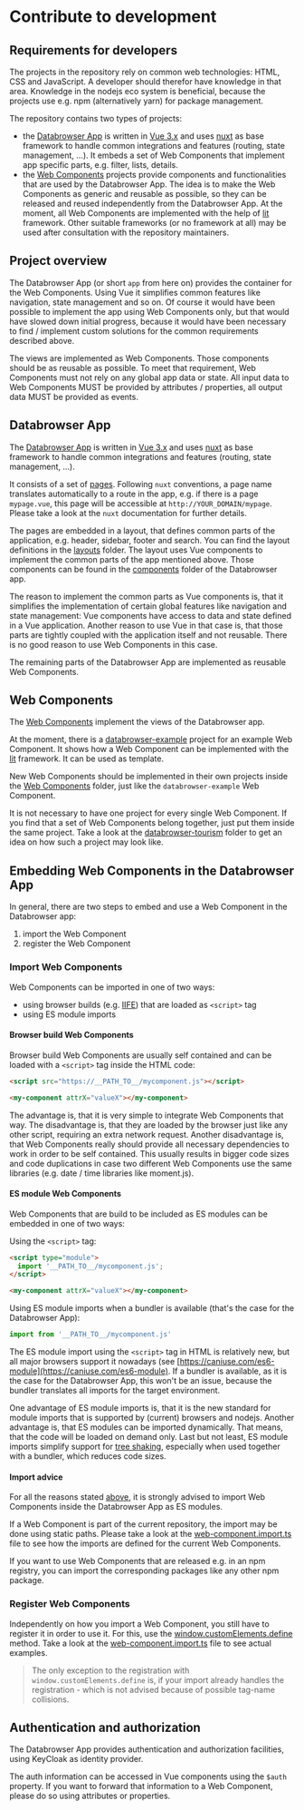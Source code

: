 # Contribute to development

## Requirements for developers

The projects in the repository rely on common web technologies: HTML, CSS and JavaScript. A developer should therefor have knowledge in that area. Knowledge in the nodejs eco system is beneficial, because the projects use e.g. npm (alternatively yarn) for package management.

The repository contains two types of projects:

- the [Databrowser App](../databrowser) is written in [Vue 3.x](https://v3.vuejs.org/) and uses [nuxt](https://v3.vuejs.org/) as base framework to handle common integrations and features (routing, state management, ...). It embeds a set of Web Components that implement app specific parts, e.g. filter, lists, details.
- the [Web Components](../web-components) projects provide components and functionalities that are used by the Databrowser App. The idea is to make the Web Components as generic and reusable as possible, so they can be released and reused independently from the Databrowser App. At the moment, all Web Components are implemented with the help of [lit](https://lit.dev/) framework. Other suitable frameworks (or no framework at all) may be used after consultation with the repository maintainers.

## Project overview

The Databrowser App (or short `app` from here on) provides the container for the Web Components. Using Vue it simplifies common features like navigation, state management and so on. Of course it would have been possible to implement the app using Web Components only, but that would have slowed down initial progress, because it would have been necessary to find / implement custom solutions for the common requirements described above.

The views are implemented as Web Components. Those components should be as reusable as possible. To meet that requirement, Web Components must not rely on any global app data or state. All input data to Web Components MUST be provided by attributes / properties, all output data MUST be provided as events.

## Databrowser App

The [Databrowser App](../databrowser) is written in [Vue 3.x](https://v3.vuejs.org/) and uses [nuxt](https://v3.vuejs.org/) as base framework to handle common integrations and features (routing, state management, ...).

It consists of a set of [pages](../databrowser/pages). Following `nuxt` conventions, a page name translates automatically to a route in the app, e.g. if there is a page `mypage.vue`, this page will be accessible at `http://YOUR_DOMAIN/mypage`. Please take a look at the `nuxt` documentation for further details.

The pages are embedded in a layout, that defines common parts of the application, e.g. header, sidebar, footer and search. You can find the layout definitions in the [layouts](../databrowser/layouts) folder. The layout uses Vue components to implement the common parts of the app mentioned above. Those components can be found in the [components](../databrowser/components) folder of the Databrowser app.

The reason to implement the common parts as Vue components is, that it simplifies the implementation of certain global features like navigation and state management: Vue components have access to data and state defined in a Vue application. Another reason to use Vue in that case is, that those parts are tightly coupled with the application itself and not reusable. There is no good reason to use Web Components in this case.

The remaining parts of the Databrowser App are implemented as reusable Web Components.

## Web Components

The [Web Components](../web-components) implement the views of the Databrowser app.

At the moment, there is a [databrowser-example](../web-components/databrowser-example) project for an example Web Component. It shows how a Web Component can be implemented with the [lit](https://lit.dev/) framework. It can be used as template.

New Web Components should be implemented in their own projects inside the [Web Components](../web-components) folder, just like the `databrowser-example` Web Component.

It is not necessary to have one project for every single Web Component. If you find that a set of Web Components belong together, just put them inside the same project. Take a look at the [databrowser-tourism](../web-components/databrowser-tourism) folder to get an idea on how such a project may look like.

## Embedding Web Components in the Databrowser App

In general, there are two steps to embed and use a Web Component in the Databrowser app:

1. import the Web Component
2. register the Web Component

### Import Web Components

Web Components can be imported in one of two ways:

- using browser builds (e.g. [IIFE](https://developer.mozilla.org/en-US/docs/Glossary/IIFE)) that are loaded as `<script>` tag
- using ES module imports

#### Browser build Web Components

Browser build Web Components are usually self contained and can be loaded with a `<script>` tag inside the HTML code:

```html
<script src="https://__PATH_TO__/mycomponent.js"></script>

<my-component attrX="valueX"></my-component>
```

The advantage is, that it is very simple to integrate Web Components that way. The disadvantage is, that they are loaded by the browser just like any other script, requiring an extra network request. Another disadvantage is, that Web Components really should provide all necessary dependencies to work in order to be self contained. This usually results in bigger code sizes and code duplications in case two different Web Components use the same libraries (e.g. date / time libraries like moment.js).

#### ES module Web Components

Web Components that are build to be included as ES modules can be embedded in one of two ways:

Using the `<script>` tag:

```html
<script type="module">
  import '__PATH_TO__/mycomponent.js';
</script>

<my-component attrX="valueX"></my-component>
```

Using ES module imports when a bundler is available (that's the case for the Databrowser App):

```js
import from '__PATH_TO__/mycomponent.js'
```

The ES module import using the `<script>` tag in HTML is relatively new, but all major browsers support it nowadays (see [https://caniuse.com/es6-module](https://caniuse.com/es6-module). If a bundler is available, as it is the case for the Databrowser App, this won't be an issue, because the bundler translates all imports for the target environment.

One advantage of ES module imports is, that it is the new standard for module imports that is supported by (current) browsers and nodejs. Another advantage is, that ES modules can be imported dynamically. That means, that the code will be loaded on demand only. Last but not least, ES module imports simplify support for [tree shaking](https://developer.mozilla.org/en-US/docs/Glossary/Tree_shaking), especially when used together with a bundler, which reduces code sizes.

#### Import advice

For all the reasons stated [above](#import-web-components), it is strongly advised to import Web Components inside the Databrowser App as ES modules.

If a Web Component is part of the current repository, the import may be done using static paths. Please take a look at the [web-component.import.ts](../databrowser/plugins/web-component.import.ts) file to see how the imports are defined for the current Web Components.

If you want to use Web Components that are released e.g. in an npm registry, you can import the corresponding packages like any other npm package.

### Register Web Components

Independently on how you import a Web Component, you still have to register it in order to use it. For this, use the [window.customElements.define](https://developer.mozilla.org/en-US/docs/Web/API/Window/customElements) method. Take a look at the [web-component.import.ts](../databrowser/plugins/web-component.import.ts) file to see actual examples.

> The only exception to the registration with `window.customElements.define` is, if your import already handles the registration - which is not advised because of possible tag-name collisions.

## Authentication and authorization

The Databrowser App provides authentication and authorization facilities, using KeyCloak as identity provider.

The auth information can be accessed in Vue components using the `$auth` property. If you want to forward that information to a Web Component, please do so using attributes or properties.
